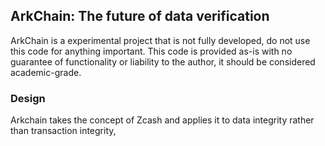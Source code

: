 ## ArkChain: The future of data verification

ArkChain is a experimental project that is not fully developed, do not use this code for anything important. This code is provided as-is with no guarantee of functionality or liability to the author, it should be considered academic-grade.

### Design
Arkchain takes the concept of Zcash and applies it to data integrity rather than transaction integrity, 
